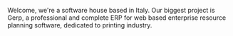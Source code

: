 Welcome, we're a software house based in Italy.
Our biggest project is Gerp, a professional and complete ERP for web based enterprise resource planning software, dedicated to printing industry.
